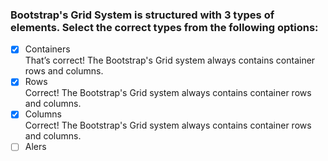 ### Bootstrap's Grid System is structured with 3 types of elements. Select the correct types from the following options:

- [x] Containers <br>
      That’s correct! The Bootstrap's Grid system always contains container rows and columns.
- [x] Rows <br>
      Correct! The Bootstrap's Grid system always contains container rows and columns.
- [x] Columns <br>
      Correct! The Bootstrap's Grid system always contains container rows and columns.
- [ ] Alers
